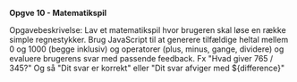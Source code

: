 **Opgve 10 - Matematikspil**


Opgavebeskrivelse: 
Lav et matematikspil hvor brugeren skal løse en række simple regnestykker. 
Brug JavaScript til at generere tilfældige heltal mellem 0 og 1000 (begge inklusiv) og operatorer (plus, minus, gange, dividere) og 
evaluere brugerens svar med passende feedback. Fx "Hvad giver 765 / 345?" Og så "Dit svar er korrekt" eller "Dit svar afviger med ${difference}"
